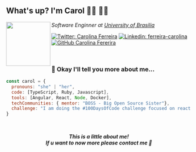 <h2>What's up? I'm Carol 👩‍💻 🧚‍♀️</h2>

<img align="left" src="https://media.giphy.com/media/dWmL1DJHoTCuwd7hXy/giphy.gif" width="120">
<p><em>Software Enginner at <a href="http://www.unb.br">University of Brasilia</a></em></p>

[![Twitter: Carolina Ferreira](https://img.shields.io/twitter/follow/caaarol_machado?style=social)](https://twitter.com/caaarol_machado)
[![Linkedin: ferreira-carolina](https://img.shields.io/badge/-ferreira--carolina-blue?style=flat-square&logo=Linkedin&logoColor=white&link=https://www.linkedin.com/in/ferreira-carolina/)](https://www.linkedin.com/in/ferreira-carolina/)
[![GitHub Carolina Fererira](https://img.shields.io/github/followers/carolinaferreira?label=follow&style=social)](https://github.com/carolinaferreira)

<br/>

### 🤔 Okay I'll tell you more about me...  

```javascript
const carol = {
  pronouns: "she" | "her",
  code: [TypeScript, Ruby, Javascript],
  tools: [Angular, React, Node, Docker],
  techCommunities: { mentor: "BOSS - Big Open Source Sister"},
  challenge: "I am doing the #100DaysOfCode challenge focused on react and node"
}
```
<br/>

<p align="center"><b><em>This is a little about me! <br>If u want to now more please contact me 💖</em></b></p>
